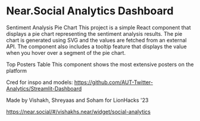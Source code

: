 # Near.Social Analytics Dashboard

Sentiment Analysis Pie Chart
This project is a simple React component that displays a pie chart representing the sentiment analysis results. 
The pie chart is generated using SVG and the values are fetched from an external API. The component also includes 
a tooltip feature that displays the value when you hover over a segment of the pie chart.

Top Posters Table
This component shows the most extensive posters on the platform

Cred for inspo and models: https://github.com/AUT-Twitter-Analytics/Streamlit-Dashboard

Made by Vishakh, Shreyaas and Soham for LionHacks '23

https://near.social/#/vishakhs.near/widget/social-analytics
